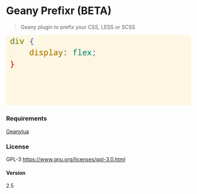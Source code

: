 # Geany Prefixr (BETA)

> Geany plugin to prefix your CSS, LESS or SCSS

![screenshot](screenshot.gif "Autoprexfixer CSS")

### Requirements

[Geanylua](https://github.com/geany/geany-plugins/tree/master/geanylua)

### License

GPL-3 <https://www.gnu.org/licenses/gpl-3.0.html>

#### Version

2.5

